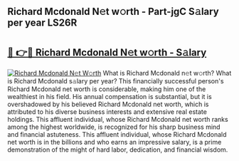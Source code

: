 ## Richard Mcdonald N𝚎t w𝚘rth - Part-jgC S𝚊lary per year LS26R

# <h2><a href="http://gc2cpl.nevu.top/?p=Richard+Mcdonald">🔗 👉🔴 Richard Mcdonald N𝚎t w𝚘rth - S𝚊lary</a></h2>

[![Richard Mcdonald N𝚎t W𝚘rth](https://i.imgur.com/Oavwk0R.jpeg)](http://gc2cpl.nevu.top/?p=Richard+Mcdonald)
What is Richard Mcdonald n𝚎t w𝚘rth? What is Richard Mcdonald s𝚊lary per year?
This financially successful person's Richard Mcdonald net worth is considerable, making him one of the wealthiest in his field. His annual compensation is substantial, but it is overshadowed by his believed Richard Mcdonald net worth, which is attributed to his diverse business interests and extensive real estate holdings. This affluent individual, whose Richard Mcdonald net worth ranks among the highest worldwide, is recognized for his sharp business mind and financial astuteness. This affluent individual, whose Richard Mcdonald net worth is in the billions and who earns an impressive salary, is a prime demonstration of the might of hard labor, dedication, and financial wisdom.
